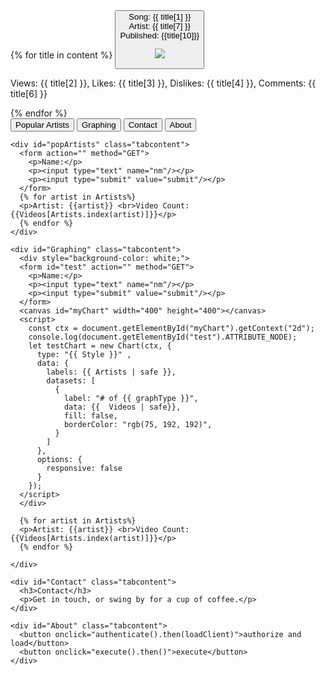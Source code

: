 <!DOCTYPE html>
<html lang="en">
<head>
    <meta charset="UTF-8">
    <link rel="stylesheet" href=" {{ url_for('static', filename = 'style.css') }}"/>
    <script src="https://cdn.jsdelivr.net/npm/chart.js@2.8.0"></script>
    <script src="https://ajax.googleapis.com/ajax/libs/jquery/3.2.1/jquery.min.js"></script>
    <script src="{{ url_for('static', filename='googStuff.js') }}"></script>
    <script src="https://apis.google.com/js/api.js"></script>
    <script src="https://ajax.googleapis.com/ajax/libs/jquery/3.5.1/jquery.min.js"></script>
    <title>HELLO WORLD</title>
</head>
<body>
  <div class="grid-container">
  <div class="grid-child">
    {% for title in content %}
    <button class="accordion">Song: {{ title[1] }} <br> Artist: {{ title[7] }} <br> Published: {{title[10]}} <p><a href="https://www.youtube.com/watch?v={{title[9]}}" target="_blank">
      <img src= '{{title[8]}}' loading='lazy'></a></p></button>
      <div class="panel">
        <p>Views: {{ title[2] }}, Likes: {{ title[3] }}, Dislikes: {{ title[4] }}, Comments: {{ title[6] }}</p>
      </div>
    {% endfor %} 
  </div>

  <div class="grid-child">
    <button class="tablink" onclick="openPage('popArtists', this, 'red' )">Popular Artists</button>
    <button class="tablink" onclick="openPage('Graphing', this, 'green')" id="defaultOpen">Graphing</button>
    <button class="tablink" onclick="openPage('Contact', this, 'blue')">Contact</button>
    <button class="tablink" onclick="openPage('About', this, 'orange')">About</button>
    
    <div id="popArtists" class="tabcontent">
      <form action="" method="GET">
        <p>Name:</p>
        <p><input type="text" name="nm"/></p>
        <p><input type="submit" value="submit"/></p>
      </form>
      {% for artist in Artists%}
      <p>Artist: {{artist}} <br>Video Count: {{Videos[Artists.index(artist)]}}</p>
      {% endfor %}
    </div>
    
    <div id="Graphing" class="tabcontent">
      <div style="background-color: white;">
      <form id="test" action="" method="GET">
        <p>Name:</p>
        <p><input type="text" name="nm"/></p>
        <p><input type="submit" value="submit"/></p>
      </form>
      <canvas id="myChart" width="400" height="400"></canvas>
      <script>
        const ctx = document.getElementById("myChart").getContext("2d");
        console.log(document.getElementById("test").ATTRIBUTE_NODE);
        let testChart = new Chart(ctx, {
          type: "{{ Style }}" ,
          data: {
            labels: {{ Artists | safe }},
            datasets: [
              {
                label: "# of {{ graphType }}",
                data: {{  Videos | safe}},
                fill: false,
                borderColor: "rgb(75, 192, 192)",
              }
            ]
          },
          options: {
            responsive: false
          }
        });
      </script>
      </div>

      {% for artist in Artists%}
      <p>Artist: {{artist}} <br>Video Count: {{Videos[Artists.index(artist)]}}</p>
      {% endfor %}
      
    </div>
    
    <div id="Contact" class="tabcontent">
      <h3>Contact</h3>
      <p>Get in touch, or swing by for a cup of coffee.</p>
    </div>
    
    <div id="About" class="tabcontent">
      <button onclick="authenticate().then(loadClient)">authorize and load</button>
      <button onclick="execute().then()">execute</button>
    </div> 
  </div>
  </div>

</body>
</html>



<script>
  var acc = document.getElementsByClassName("accordion");
  var i;
  
  for (i = 0; i < acc.length; i++) {
    acc[i].addEventListener("click", function() {
      this.classList.toggle("active");
      var panel = this.nextElementSibling;
      if (panel.style.maxHeight) {
        panel.style.maxHeight = null;
      } else {
        panel.style.maxHeight = panel.scrollHeight + "px";
      }
    });
  }
</script>

<script>
    function openPage(pageName, elmnt, color) {
  // Hide all elements with class="tabcontent" by default */
  var i, tabcontent, tablinks;
  tabcontent = document.getElementsByClassName("tabcontent");
  for (i = 0; i < tabcontent.length; i++) {
    tabcontent[i].style.display = "none";
  }

  // Remove the background color of all tablinks/buttons
  tablinks = document.getElementsByClassName("tablink");
  for (i = 0; i < tablinks.length; i++) {
    tablinks[i].style.backgroundColor = "";
  }

  // Show the specific tab content
  document.getElementById(pageName).style.display = "block";

  // Add the specific color to the button used to open the tab content
  elmnt.style.backgroundColor = color;
}

// Get the element with id="defaultOpen" and click on it
document.getElementById("defaultOpen").click(); 
</script>
